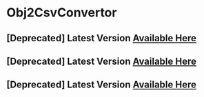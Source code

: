 # Obj2CsvConvertor

## [Deprecated] Latest Version [Available Here](https://github.com/zbx1425/CsvConvert)
## [Deprecated] Latest Version [Available Here](https://github.com/zbx1425/CsvConvert)
## [Deprecated] Latest Version [Available Here](https://github.com/zbx1425/CsvConvert)
